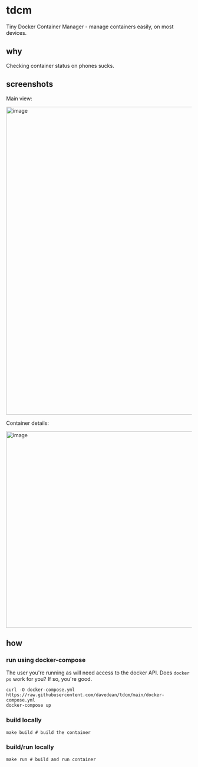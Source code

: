 # tdcm
Tiny Docker Container Manager - manage containers easily, on most devices.

## why
Checking container status on phones sucks.

## screenshots

Main view:

<img width="835" alt="image" src="https://github.com/davedean/tdcm/assets/2696454/a27450ff-fad7-43c7-91b2-c23928905dea">


Container details:

<img width="533" alt="image" src="https://github.com/davedean/tdcm/assets/2696454/05883f95-9b29-499f-9c91-ef325ad87340">

## how

### run using docker-compose
The user you're running as will need access to the docker API. Does `docker ps` work for you? If so, you're good.

```shell
curl -O docker-compose.yml https://raw.githubusercontent.com/davedean/tdcm/main/docker-compose.yml
docker-compose up
```

### build locally
```shell
make build # build the container
```

### build/run locally
```shell
make run # build and run container
```
